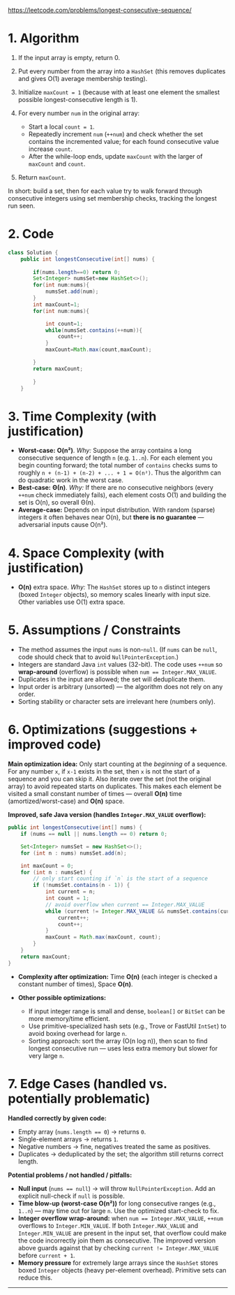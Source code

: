 https://leetcode.com/problems/longest-consecutive-sequence/


# 1. Algorithm 

1. If the input array is empty, return 0.
2. Put every number from the array into a `HashSet` (this removes duplicates and gives O(1) average membership testing).
3. Initialize `maxCount = 1` (because with at least one element the smallest possible longest-consecutive length is 1).
4. For every number `num` in the original array:

   * Start a local `count = 1`.
   * Repeatedly increment `num` (`++num`) and check whether the set contains the incremented value; for each found consecutive value increase `count`.
   * After the while-loop ends, update `maxCount` with the larger of `maxCount` and `count`.
5. Return `maxCount`.

In short: build a set, then for each value try to walk forward through consecutive integers using set membership checks, tracking the longest run seen.

# 2. Code

```java
class Solution {
    public int longestConsecutive(int[] nums) {
        
        if(nums.length==0) return 0;
        Set<Integer> numsSet=new HashSet<>();
        for(int num:nums){
            numsSet.add(num);
        }
        int maxCount=1;
        for(int num:nums){

            int count=1;
            while(numsSet.contains(++num)){
                count++;
            }
            maxCount=Math.max(count,maxCount);

        }
        return maxCount;
        
        }
    }
```

# 3. Time Complexity (with justification)

* **Worst-case:** **O(n²)**.
  *Why:* Suppose the array contains a long consecutive sequence of length `n` (e.g. `1..n`). For each element you begin counting forward; the total number of `contains` checks sums to roughly `n + (n-1) + (n-2) + ... + 1 = O(n²)`. Thus the algorithm can do quadratic work in the worst case.
* **Best-case:** **Θ(n)**.
  *Why:* If there are no consecutive neighbors (every `++num` check immediately fails), each element costs O(1) and building the set is O(n), so overall Θ(n).
* **Average-case:** Depends on input distribution. With random (sparse) integers it often behaves near O(n), but **there is no guarantee** — adversarial inputs cause O(n²).

# 4. Space Complexity (with justification)

* **O(n)** extra space.
  *Why:* The `HashSet` stores up to `n` distinct integers (boxed `Integer` objects), so memory scales linearly with input size. Other variables use O(1) extra space.

# 5. Assumptions / Constraints

* The method assumes the input `nums` is non-`null`. (If `nums` can be `null`, code should check that to avoid `NullPointerException`.)
* Integers are standard Java `int` values (32-bit). The code uses `++num` so **wrap-around** (overflow) is possible when `num == Integer.MAX_VALUE`.
* Duplicates in the input are allowed; the set will deduplicate them.
* Input order is arbitrary (unsorted) — the algorithm does not rely on any order.
* Sorting stability or character sets are irrelevant here (numbers only).

# 6. Optimizations (suggestions + improved code)

**Main optimization idea:** Only start counting at the *beginning* of a sequence. For any number `x`, if `x-1` exists in the set, then `x` is not the start of a sequence and you can skip it. Also iterate over the set (not the original array) to avoid repeated starts on duplicates. This makes each element be visited a small constant number of times — overall **O(n)** time (amortized/worst-case) and **O(n)** space.

**Improved, safe Java version (handles `Integer.MAX_VALUE` overflow):**

```java
public int longestConsecutive(int[] nums) {
    if (nums == null || nums.length == 0) return 0;

    Set<Integer> numsSet = new HashSet<>();
    for (int n : nums) numsSet.add(n);

    int maxCount = 0;
    for (int n : numsSet) {
        // only start counting if `n` is the start of a sequence
        if (!numsSet.contains(n - 1)) {
            int current = n;
            int count = 1;
            // avoid overflow when current == Integer.MAX_VALUE
            while (current != Integer.MAX_VALUE && numsSet.contains(current + 1)) {
                current++;
                count++;
            }
            maxCount = Math.max(maxCount, count);
        }
    }
    return maxCount;
}
```

* **Complexity after optimization:** Time **O(n)** (each integer is checked a constant number of times), Space **O(n)**.
* **Other possible optimizations:**

  * If input integer range is small and dense, `boolean[]` or `BitSet` can be more memory/time efficient.
  * Use primitive-specialized hash sets (e.g., Trove or FastUtil `IntSet`) to avoid boxing overhead for large `n`.
  * Sorting approach: sort the array (O(n log n)), then scan to find longest consecutive run — uses less extra memory but slower for very large `n`.

# 7. Edge Cases (handled vs. potentially problematic)

**Handled correctly by given code:**

* Empty array (`nums.length == 0`) → returns `0`.
* Single-element arrays → returns `1`.
* Negative numbers → fine, negatives treated the same as positives.
* Duplicates → deduplicated by the set; the algorithm still returns correct length.

**Potential problems / not handled / pitfalls:**

* **Null input** (`nums == null`) → will throw `NullPointerException`. Add an explicit null-check if `null` is possible.
* **Time blow-up (worst-case O(n²))** for long consecutive ranges (e.g., `1..n`) — may time out for large `n`. Use the optimized start-check to fix.
* **Integer overflow wrap-around:** when `num == Integer.MAX_VALUE`, `++num` overflows to `Integer.MIN_VALUE`. If both `Integer.MAX_VALUE` and `Integer.MIN_VALUE` are present in the input set, that overflow could make the code incorrectly join them as consecutive. The improved version above guards against that by checking `current != Integer.MAX_VALUE` before `current + 1`.
* **Memory pressure** for extremely large arrays since the `HashSet` stores boxed `Integer` objects (heavy per-element overhead). Primitive sets can reduce this.

---



